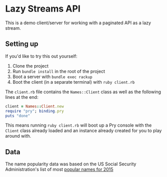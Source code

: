 # Lazy Streams API

This is a demo client/server for working with a paginated API as a lazy stream.

## Setting up

If you'd like to try this out yourself:

1. Clone the project
2. Run `bundle install` in the root of the project
3. Boot a server with `bundle exec rackup`
4. Boot the client (in a separate terminal) with `ruby client.rb`

The `client.rb` file contains the `Names::Client` class as well as the following
lines at the end:

```ruby
client = Names::Client.new
require "pry"; binding.pry
puts "done"
```

This means running `ruby client.rb` will boot up a Pry console with the `Client`
class already loaded and an instance already created for you to play around
with.

## Data

The name popularity data was based on the US Social Security Administration's
list of most [popular names for 2015](https://www.ssa.gov/cgi-bin/popularnames.cgi)
